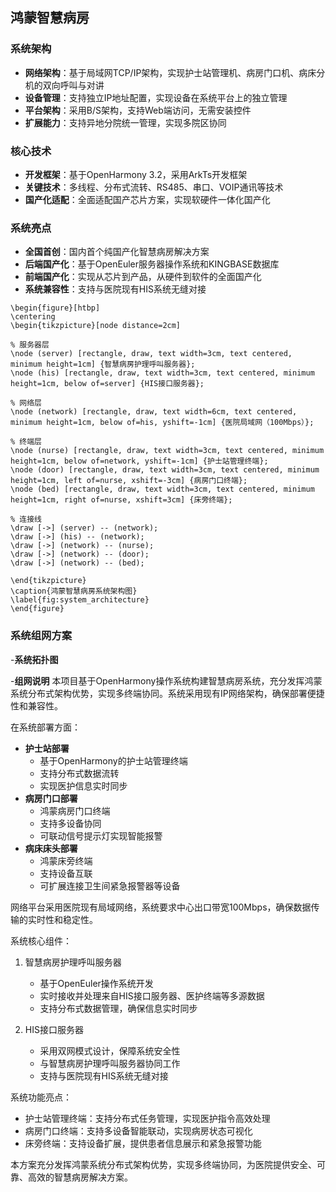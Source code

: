 
## 鸿蒙智慧病房

### 系统架构
- **网络架构**：基于局域网TCP/IP架构，实现护士站管理机、病房门口机、病床分机的双向呼叫与对讲
- **设备管理**：支持独立IP地址配置，实现设备在系统平台上的独立管理
- **平台架构**：采用B/S架构，支持Web端访问，无需安装控件
- **扩展能力**：支持异地分院统一管理，实现多院区协同

### 核心技术
- **开发框架**：基于OpenHarmony 3.2，采用ArkTs开发框架
- **关键技术**：多线程、分布式流转、RS485、串口、VOIP通讯等技术
- **国产化适配**：全面适配国产芯片方案，实现软硬件一体化国产化

### 系统亮点
- **全国首创**：国内首个纯国产化智慧病房解决方案
- **后端国产化**：基于OpenEuler服务器操作系统和KINGBASE数据库
- **前端国产化**：实现从芯片到产品，从硬件到软件的全面国产化
- **系统兼容性**：支持与医院现有HIS系统无缝对接

```{=latex}
\begin{figure}[htbp]
\centering
\begin{tikzpicture}[node distance=2cm]

% 服务器层
\node (server) [rectangle, draw, text width=3cm, text centered, minimum height=1cm] {智慧病房护理呼叫服务器};
\node (his) [rectangle, draw, text width=3cm, text centered, minimum height=1cm, below of=server] {HIS接口服务器};

% 网络层
\node (network) [rectangle, draw, text width=6cm, text centered, minimum height=1cm, below of=his, yshift=-1cm] {医院局域网（100Mbps）};

% 终端层
\node (nurse) [rectangle, draw, text width=3cm, text centered, minimum height=1cm, below of=network, yshift=-1cm] {护士站管理终端};
\node (door) [rectangle, draw, text width=3cm, text centered, minimum height=1cm, left of=nurse, xshift=-3cm] {病房门口终端};
\node (bed) [rectangle, draw, text width=3cm, text centered, minimum height=1cm, right of=nurse, xshift=3cm] {床旁终端};

% 连接线
\draw [->] (server) -- (network);
\draw [->] (his) -- (network);
\draw [->] (network) -- (nurse);
\draw [->] (network) -- (door);
\draw [->] (network) -- (bed);

\end{tikzpicture}
\caption{鸿蒙智慧病房系统架构图}
\label{fig:system_architecture}
\end{figure}
```

 
### 系统组网方案

-**系统拓扑图**
 
-**组网说明**
本项目基于OpenHarmony操作系统构建智慧病房系统，充分发挥鸿蒙系统分布式架构优势，实现多终端协同。系统采用现有IP网络架构，确保部署便捷性和兼容性。

在系统部署方面：

- **护士站部署**
  - 基于OpenHarmony的护士站管理终端
  - 支持分布式数据流转
  - 实现医护信息实时同步
- **病房门口部署**
  - 鸿蒙病房门口终端
  - 支持多设备协同
  - 可联动信号提示灯实现智能报警
- **病床床头部署**
  - 鸿蒙床旁终端
  - 支持设备互联
  - 可扩展连接卫生间紧急报警器等设备

网络平台采用医院现有局域网络，系统要求中心出口带宽100Mbps，确保数据传输的实时性和稳定性。

系统核心组件：
1. 智慧病房护理呼叫服务器
   - 基于OpenEuler操作系统开发
   - 实时接收并处理来自HIS接口服务器、医护终端等多源数据
   - 支持分布式数据管理，确保信息实时同步

2. HIS接口服务器
   - 采用双网模式设计，保障系统安全性
   - 与智慧病房护理呼叫服务器协同工作
   - 支持与医院现有HIS系统无缝对接

系统功能亮点：
- 护士站管理终端：支持分布式任务管理，实现医护指令高效处理
- 病房门口终端：支持多设备智能联动，实现病房状态可视化
- 床旁终端：支持设备扩展，提供患者信息展示和紧急报警功能

本方案充分发挥鸿蒙系统分布式架构优势，实现多终端协同，为医院提供安全、可靠、高效的智慧病房解决方案。


